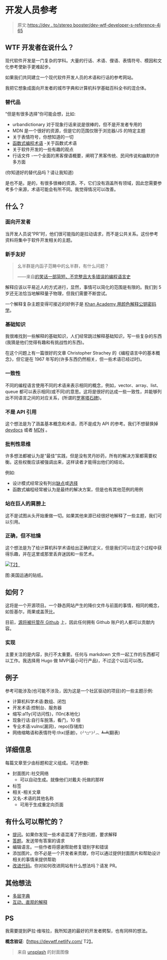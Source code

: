 # 开发人员参考

> 原文:[https://dev . to/stereo booster/dev-wtf-developer-s-reference-4j 65](https://dev.to/stereobooster/dev-wtf-developer-s-reference-4j65)

## [](#wtf-developers-are-talking-about)WTF 开发者在说什么？

现代软件开发是一门复杂的学科。大量的行话、术语、俚语、表情符号、模因和文化参考使新手更难起步。

如果我们共同建立一个现代软件开发人员的术语和行话的参考网站。

我把它想象成面向开发者的城市字典和计算机科学基础百科全书的混合体。

### [](#alternatives)替代品

“但是有很多选择”你可能会想，比如:

*   urbandictionary 对于现象行话来说是很棒的，但不是开发者专用的
*   MDN 是一个很好的资源，但是它的范围仅限于浏览器/JS 的特定主题
*   关于表情符号，你想知道的一切
*   [函数式编程术语](https://github.com/hemanth/functional-programming-jargon) -关于函数式术语
*   关于软件开发的一些有趣的观点
*   行话文件 -一个全面的黑客俚语概要，阐明了黑客传统、民间传说和幽默的许多方面

(你知道好的替代品吗？请让我知道)

是也不是。是的，有很多很棒的资源。不，它们没有涵盖所有领域，因此您需要参考多个来源，术语可能会有所不同。我觉得情况可以改善。

## [](#what)什么？

### [](#for-developers)面向开发者

当开发人员说“PR”时，他们很可能指的是拉动请求，而不是公共关系。这份参考资料将集中于软件开发相关的主题。

### [](#newbie-friendly)新手友好

> 幺半群是内函子范畴中的幺半群，有什么问题？
> 
> ——来自[的笑话一部简短、不完整且大多错误的编程语言史](http://james-iry.blogspot.com/2009/05/brief-incomplete-and-mostly-wrong.html)

解释应该以平易近人的方式进行，显然，事情可以简化的范围是有限的。我们到 5 岁还无法恰当地解释量子物理，但我们需要不断尝试。

一个解释复杂主题变得可接近的好例子是 [Khan Academy 用颜色解释公钥密码学](https://www.khanacademy.org/computing/computer-science/cryptography/modern-crypt/v/diffie-hellman-key-exchange-part-1)。

### [](#basics)基础知识

我很难找到一些解释的基础知识，人们经常跳过解释基础知识，写一些复杂的东西(我猜是他们觉得有趣和有挑战性的东西)。

在这个问题上有一篇很好的文章 Christopher Strachey 的《编程语言中的基本概念》，但它是在 1967 年写的(许多东西仍然相关，但一些术语已经过时)。

### [](#consistency)一致性

不同的编程语言使用不同的术语来表示相同的概念，例如，vector、array、list、queue 都可以表示相同(或不同)的意思。这将是很好的达成一些一致性，并能够列出不同语言之间的对应关系，(所谓的[罗塞塔石碑](http://rosettacode.org/wiki/Rosetta_Code:About))。

### [](#not-an-api-reference)不是 API 引用

这个想法是为了涵盖基本概念和术语，而不是成为 API 的参考。我们不想替换掉 [devdocs](https://devdocs.io/) 或者 [MDN](https://developer.mozilla.org) 。

### [](#critical-thinking)批判性思维

许多想法都被认为是“最佳”实践，但是没有灵丹妙药，所有的解决方案都需要权衡。这些权衡应该被强调出来，这样读者才能得出他们的结论。

例如:

*   设计模式经常没有列出[缺点](https://www.deconstructconf.com/2017/brian-marick-patterns-failed-why-should-we-care)或[选择](https://github.com/thma/LtuPatternFactory)
*   函数式编程经常被认为是最终的解决方案，但是也有其他范例的用例

### [](#standing-on-the-shoulder-of-giants)站在巨人的肩膀上

这不是试图从头开始重做一切。如果其他来源已经很好地解释了一些主题，我们可以引用。

### [](#correct-but-not-boring)正确，但不枯燥

这个想法是为了给计算机科学术语给出正确的定义，但是我们可以在这个过程中获得乐趣，并在这里或那里丢弃迷因和一些艺术。

[![](../Images/8bfdcb27886447005392cde31d3d8c5f.png)T2】](https://res.cloudinary.com/practicaldev/image/fetch/s--OKqLiU54--/c_limit%2Cf_auto%2Cfl_progressive%2Cq_auto%2Cw_880/template-sticker-600x600.png)

图:美国运通的贴纸。

## [](#how)如何？

这将是一个开源项目。一个静态网站产生的降价文件与前面的事情，相同的概念，如哲基尔，雨果或盖茨比。

目前，[源将被托管在 Github](https://github.com/stereobooster/dev.wtf) 上，因此任何拥有 Github 账户的人都可以贡献内容。

### [](#implementation)实现

主要关注的是内容，执行不太重要。任何与 markdown 文件一起工作的东西都可以工作。我选择用 Hugo 做 MVP(最小可行产品)，不过这个以后可以改。

## [](#examples)例子

参考可能涉及(也可能不涉及，因为这是一个社区驱动的项目)的一些主题示例:

*   计算机科学术语:数组、闭包
*   开发术语:控制台、服务器
*   缩写:a11y(可访问性)，l10n(本地化)
*   现象行话:自行车脱落，看门，10 倍
*   专业术语:vulns(漏洞)，repo(存储库)
*   网络缩略语和表情符号:thx(感谢)，`(╯°□°)╯︵ ┻━┻`(翻表)

## [](#details)详细信息

每篇文章至少由标题和定义组成。可选参数:

*   封面图片:社交网络
    *   可以自动生成。就像他们对戴夫·托做的那样
*   标签
*   相关-相关文章
*   又名-术语的其他名称
    *   可用于生成重定向页面

## [](#how-can-i-help)有什么可以帮忙的？

*   [提问](https://github.com/stereobooster/dev.wtf/issues)。如果你发现一些术语混淆了开放问题，要求解释
*   [答题](https://github.com/stereobooster/dev.wtf/new/master/content/posts)。发送带有答案的请求
*   编辑语言。一些作者将感谢帮助修复错别字和错误
*   添加图片。你不必是一个开发者来贡献，你可以通过提供封面图片和帮助设计相关的事情来提供帮助
*   [改进代码](https://github.com/stereobooster/dev.wtf)。你对如何改进网站有什么想法吗？请发 PR。

## [](#other-ideas)其他想法

*   [多层字典](http://learnthesewordsfirst.com/about/what-is-a-multi-layer-dictionary.html)
*   [互动、直观的解释](https://www.cs.usfca.edu/~galles/visualization/Algorithms.html)

## [](#ps)PS

我需要提到萨拉·维埃拉，我所知道的最好的开发者鳄梨，也有同样的想法。

**概念验证**:【https://devwtf.netlify.com/ T2】。

> 来自 [unsplash](https://unsplash.com/photos/Oaqk7qqNh_c) 的封面图像